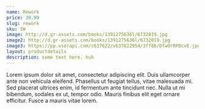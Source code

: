 ```yaml
---
name: Rework
price: 39.99
slug: rework
sku: SW
image: http://d.gr-assets.com/books/1391275636l/6732019.jpg
image2: http://d.gr-assets.com/books/1391275636l/6732019.jpg
image3: https://pp.userapi.com/c637622/v637622954/3ff8b/DfwOrRPOcvE.jpg
layout: productdetails
description: some text here. huh
---
```

Lorem ipsum dolor sit amet, consectetur adipiscing elit. Duis ullamcorper ante non vehicula eleifend.
Phasellus ut feugiat tellus, vitae malesuada mi. Sed placerat ultrices enim, id fermentum ante tincidunt nec.
Nulla ut mi bibendum, sodales ex ut, tempor odio. Mauris finibus elit eget ornare efficitur. Fusce a mauris vitae lorem.
